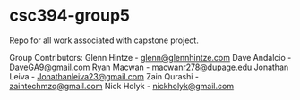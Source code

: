 # csc394-group5
Repo for all work associated with capstone project.

Group Contributors:
Glenn Hintze - glenn@glennhintze.com 
Dave Andalcio - DaveGA9@gmail.com 
Ryan Macwan - macwanr278@dupage.edu 
Jonathan Leiva - Jonathanleiva23@gmail.com 
Zain Qurashi - zaintechmzq@gmail.com 
Nick Holyk - nickholyk@gmail.com 
